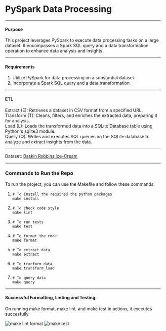 # PySpark Data Processing

***

#### Purpose

This project leverages PySpark to execute data processing tasks on a large dataset. It encompasses a Spark SQL query and a data transformation operation to enhance data analysis and insights.

***

#### Requirements

1. Utilize PySpark for data processing on a substantial dataset.  
2. Incorporate a Spark SQL query and a data transformation.

***

#### ETL

Extract (E): Retrieves a dataset in CSV format from a specified URL.  
Transform (T): Cleans, filters, and enriches the extracted data, preparing it for analysis.  
Load (L): Loads the transformed data into a SQLite Database table using Python's sqlite3 module.  
Query (Q): Writes and executes SQL queries on the SQLite database to analyze and extract insights from the data.

****

Dataset: [Baskin Robbins Ice-Cream](https://raw.githubusercontent.com/prasertcbs/basic-dataset/master/baskin_icecream.csv)

***

### Commands to Run the Repo

To run the project, you can use the Makefile and follow these commands:
1. ```
   # To install the required the python packages
   make install
   ```
2. ```
   # To check code style
   make lint
   ```
3. ```
   # To run tests
   make test
   ```
4. ```
   # To format the code
   make format
   ```
5. ```
   # To extract data
   make extract
   ```
6. ```
   # To tranform data
   make transform_load
   ```
7. ```
   # To query data
   make query
   ```
***

#### Successful Formatting, Linting and Testing

On running make format, make lint, and make test in actions, it executes succesfully.

![make lint format](https://github.com/nogibjj/afraa-n_Mini-Project-5/assets/143756865/3d2317bf-4aa3-43a5-9b2b-6944022fd48a)
![make test](https://github.com/nogibjj/afraa-n_Mini-Project-5/assets/143756865/7c2b932a-a38d-45d4-8bf6-acd0e312df61)

